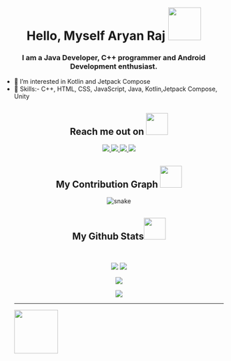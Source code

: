 
<h1 align="center"> Hello, Myself Aryan Raj <img src="https://media.tenor.com/Ej3BJBhwt_0AAAAM/cute-kitty.gif" style="height:75px;width:75px"></h1>
<h3 align="center">I am a Java Developer, C++ programmer and Android Development enthusiast.</h3>
<ul>
 <li> 👀 I’m interested in Kotlin and Jetpack Compose</li>
 <li>🌱 Skills:-  C++, HTML, CSS, JavaScript, Java, Kotlin,Jetpack Compose, Unity</li>
 
<!---
ARYANRAJ990/ARYANRAJ990 is a ✨ special ✨ repository because its `README.md` (this file) appears on your GitHub profile.
You can click the Preview link to take a look at your changes.
--->
<h2 align="center">Reach me out on <img src="https://media0.giphy.com/media/jqNPzdTTxQfOgOqpO4/source.gif" width="50"></h2>

<p align="center">
<a href="https://https://www.linkedin.com/in/aryanraj12/">
 <img src="https://img.shields.io/badge/-LinkedIn-blue?style=flat-square&logo=Linkedin&logoColor=white&link=https://https://www.linkedin.com/in/aryanraj12/"/>
</a>
<a href="mailto: raj481281@gmail.com">
 <img src="https://img.shields.io/badge/-Mail-c14438?style=flat-square&logo=Gmail&logoColor=white&link=mailto:raj481281@gmail.com"/>
</a>
 <a href="https://instagram.com/_sheetal05__">
 <img src="https://img.shields.io/badge/-Instagram-darkgreen?style=flat-square&logo=instagram&logoColor=white&link=https://instagram.com/_sheetal05__"/>
</a>
 <a href="https://https://twitter.com/AryanRaj129">
 <img src="https://img.shields.io/badge/-twitter-purple?style=flat-square&logo=twitter&logoColor=white&link=https://https://twitter.com/AryanRaj129"/>
</a>
</p>

<h2 align="center">
  My Contribution Graph <img src="https://media.giphy.com/media/xUA7aZeLE2e0P7Znz2/giphy.gif" width="50">
</h2>
<p align="center">
  <img src="https://github.com/ARYANRAJ990/ARYANRAJ990/raw/output/github-contribution-grid-snake.svg" alt="snake"></center>

</p>

<h2 align="center">
  My Github Stats<img src="https://media.giphy.com/media/VgCDAzcKvsR6OM0uWg/giphy.gif" width="50">
</h2>
 
<br>

<p align = "center">
  <img  src = "https://github-readme-stats.vercel.app/api?username=ARYANRAJ990&show_icons=true&theme=radical&line_height=27">
  <img src = "https://github-readme-stats.vercel.app/api/top-langs/?username=ARYANRAJ990&hide=html,css,java,shaderlab,kotlin,hlsl&theme=radical">
</p>

<p align = "center">
 <img  src="https://github-readme-streak-stats.herokuapp.com/?user=ARYANRAJ990&show_icons=true&locale=en&layout=compact&theme=radical&line_height=0" />
</p> 

<p align = "center">
 <img src="https://activity-graph.herokuapp.com/graph?username=ARYANRAJ990&theme=redical">
</p> 
<hr>
<img width="100px" align="center" src="https://komarev.com/ghpvc/?username=your-github-ARYANRAJ990&style=flat-square&color=232323">

 

